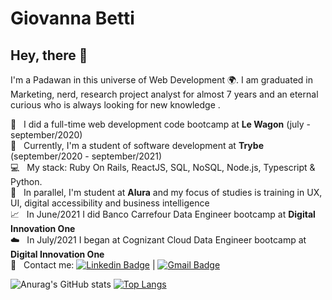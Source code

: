 # Giovanna Betti

## Hey, there 👋

I'm a Padawan in this universe of Web Development 🌍.
I am graduated in Marketing, nerd, research project analyst for almost 7 years and an eternal curious who is always looking for new knowledge .

 :rocket:  &nbsp; I did a full-time web development code bootcamp at **Le Wagon** (july - september/2020)
 <br/> :green_heart: &nbsp; Currently, I'm a student of software development at **Trybe** (september/2020 - september/2021)
 <br/> :computer: &nbsp; My stack: Ruby On Rails, ReactJS, SQL, NoSQL, Node.js, Typescript & Python.
 <br/> 💬  &nbsp; In parallel, I'm student at **Alura** and my focus of studies is training in UX, UI, digital accessibility and business intelligence
 <br/> 📈️  &nbsp; In June/2021 I did Banco Carrefour Data Engineer bootcamp at **Digital Innovation One**
 <br/> ☁️  &nbsp; In July/2021 I began at Cognizant Cloud Data Engineer bootcamp at **Digital Innovation One**
 <br/> :email: &nbsp; Contact me: [![Linkedin Badge](https://img.shields.io/badge/-GiovannaBetti-blue?style=flat-square&logo=Linkedin&logoColor=white&link=https://www.linkedin.com/in/giovannabetti/)](https://www.linkedin.com/in/giovannabetti/) 
| 
[![Gmail Badge](https://img.shields.io/badge/-giovannabetti@gmail.com-c14438?style=flat-square&logo=Gmail&logoColor=white&link=mailto:giovannabetti@gmail.com)](mailto:giovannabetti@gmail.com)

![Anurag's GitHub stats](https://github-readme-stats.vercel.app/api?username=giovannabetti&show_icons=true&theme=react&hide=issues) [![Top Langs](https://github-readme-stats.vercel.app/api/top-langs/?username=giovannabetti&layout=compact&theme=react)](https://github.com/anuraghazra/github-readme-stats)
